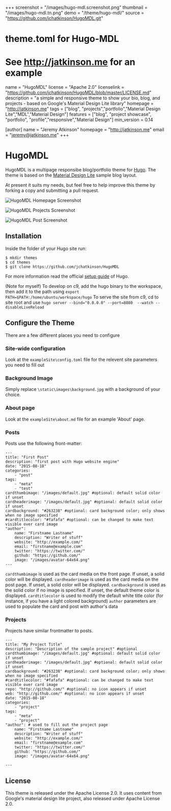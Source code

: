 +++
screenshot = "/images/hugo-mdl.screenshot.png"
thumbnail = "/images/hugo-mdl.tn.png"
demo = "/theme/hugo-mdl/"
source = "https://github.com/jchatkinson/HugoMDL.git"
# theme.toml for Hugo-MDL
# See http://jatkinson.me for an example

name = "HugoMDL"
license = "Apache 2.0"
licenselink = "https://github.com/jchatkinson/HugoMDL/blob/master/LICENSE.md"
description = "a simple and responsive theme to show your bio, blog, and projects - based on Google's Material Design Lite library"
homepage = "http://jatkinson.me"
tags = ["blog", "projects","portfolio","Material Design Lite","MDL","Material Design"]
features = ["blog", "project showcase", "portfolio", "profile","responsive","Material Design"]
min_version = 0.14

[author]
  name = "Jeremy Atkinson"
  homepage = "http://jatkinson.me"
  email = "jeremy@jatkinson.me"
+++

# HugoMDL

HugoMDL is a multipage responsibe blog/portfolio theme for [Hugo](http://gohugo.io). The theme is based on the
[Material Design Lite](http://www.getmdl.io/) sample blog layout. 

At present it suits my needs, but feel free to help improve this theme by forking a copy and submitting a pull request. 

![HugoMDL Homepage Screenshot](https://raw.githubusercontent.com/jchatkinson/HugoMDL/master/images/screenshot.png)

![HugoMDL Projects Screenshot](https://raw.githubusercontent.com/jchatkinson/HugoMDL/master/images/projects.png)

![ HugoMDL Post Screenshot](https://raw.githubusercontent.com/jchatkinson/HugoMDL/master/images/post.png)

## Installation

Inside the folder of your Hugo site run:

    $ mkdir themes
    $ cd themes
    $ git clone https://github.com/jchatkinson/HugoMDL

For more information read the official [setup guide](//gohugo.io/overview/installing/) of Hugo.

(Note for myself)
To develop on c9, add the hugo binary to the workspace, then add it to the path using `export PATH=$PATH:/home/ubuntu/workspace/hugo`
To serve the site from c9, cd to site root and use `hugo server --bind="0.0.0.0" --port=8080  --watch --disableLiveReload` 

## Configure the Theme

There are a few different places you need to configure

### Site-wide configuration

Look at the `exampleSite\config.toml` file for the relevent site parameters you need to fill out

### Background Image

Simply replace `\static\images\background.jpg` with a background of your choice.

### About page

Look at the `exampleSite\about.md` file for an example 'About' page. 

### Posts

Posts use the following front-matter:

```
---
title: "First Post"
description: "first post with Hugo website engine"
date: "2015-08-18"
categories:
    - "post"
tags:
    - "meta"
    - "test"
cardthumbimage: "/images/default.jpg" #optional: default solid color if unset
cardheaderimage: "/images/default.jpg" #optional: default solid color if unset
cardbackground: "#263238" #optional: card background color; only shows when no image specified
#cardtitlecolor: "#fafafa" #optional: can be changed to make text visible over card image
"author":
    name: "Firstname Lastname"
    description: "Writer of stuff"
    website: "http://example.com/"
    email: "firstname@example.com"
    twitter: "https://twitter.com/"
    github: "https://github.com/"
    image: "/images/avatar-64x64.png"
---
```

`cardthumbimage` is used as the card media on the front page. If unset, a solid color will be displayed.
`cardheaderimage` is used as the card media on the post page. If unset, a solid color will be displayed.
`cardbackground` is used as the solid color if no image is specified. If unset, the default theme color is displayed.
`cardtitlecolor` is used to modify the default white title color (for instance, if you have a light colored background) 
`author` parameters are used to populate the card and post with author's data 


### Projects

Projects have similar frontmatter to posts. 

```
---
title: "My Project Title"
description: "Description of the sample project" #optional
cardthumbimage: "/images/default.jpg" #optional: default solid color if unset
cardheaderimage: "/images/default.jpg" #optional: default solid color if unset
cardbackground: "#263238" #optional: card background color; only shows when no image specified
#cardtitlecolor: "#fafafa" #optional: can be changed to make text visible over card image
repo: "http://github.com/" #optional: no icon appears if unset
web: "http://github.com/" #optional: no icon appears if unset
date: "2015-08-18"
categories:
    - "project"
tags:
    - "meta"
    - "project"
"author": # used to fill out the project page
    name: "Firstname Lastname"
    description: "Writer of stuff"
    website: "http://example.com/"
    email: "firstname@example.com"
    twitter: "https://twitter.com/"
    github: "https://github.com/"
    image: "/images/avatar-64x64.png"

---
```

## License

This theme is released under the Apache License 2.0. It uses content from Google's material design lite project, also released under Apache License 2.0.
